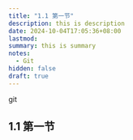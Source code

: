 ```yaml
---
title: "1.1 第一节"
description: this is description
date: 2024-10-04T17:05:36+08:00
lastmod:
summary: this is summary
notes:
  - Git
hidden: false
draft: true
---
```


git

## 1.1 第一节